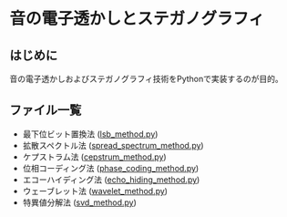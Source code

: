 # 音の電子透かしとステガノグラフィ

## はじめに
音の電子透かしおよびステガノグラフィ技術をPythonで実装するのが目的。

## ファイル一覧
- 最下位ビット置換法 ([lsb_method.py](https://github.com/tam17aki/speech_process_exercise/blob/master/AudioWatermark/lsb_method.py))
- 拡散スペクトル法 ([spread_spectrum_method.py](https://github.com/tam17aki/speech_process_exercise/blob/master/AudioWatermark/spread_spectrum_method.py))
- ケプストラム法 ([cepstrum_method.py](https://github.com/tam17aki/speech_process_exercise/blob/master/AudioWatermark/cepstrum_method.py))
- 位相コーディング法 ([phase_coding_method.py](https://github.com/tam17aki/speech_process_exercise/blob/master/AudioWatermark/phase_coding_method.py))
- エコーハイディング法 ([echo_hiding_method.py](https://github.com/tam17aki/speech_process_exercise/blob/master/AudioWatermark/echo_hiding_method.py))
- ウェーブレット法 ([wavelet_method.py](https://github.com/tam17aki/speech_process_exercise/blob/master/AudioWatermark/wavelet_method.py))
- 特異値分解法 ([svd_method.py](https://github.com/tam17aki/speech_process_exercise/blob/master/AudioWatermark/svd_method.py))
